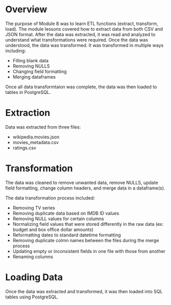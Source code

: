 # Overview
The purpose of Module 8 was to learn ETL functions (extract, transform, load). The module lessons covered how to extract data from both CSV and JSON format. After the data was extracted, it was read and analyzed to understand what transformations were required. Once the data was understood, the data was transformed. It was transformed in multiple ways including:

- Filling blank data
- Removing NULLS
- Changing field formatting
- Merging dataframes

Once all data transformtaion was complete, the data was then loaded to tables in PostgreSQL. 

# Extraction 
Data was extracted from three files: 
 - wikipedia.movies.json
 - movies_metadata.csv
 - ratings.csv

# Transformation
The data was cleaned to remove unwanted data, remove NULLS, update field formatting, change column headers, and merge data in a dataframe(s). 

The data transformation process included:

- Removing TV series
- Removing duplicate data based on IMDB ID values
- Removing NULL values for certain columns
- Normalizing field values that were stored differently in the raw data (ex: budget and box office dollar amounts)
- Reformatting dates to standard datetime formatting
- Removing duplicate colmn names between the files during the merge process
- Updating empty or inconsistent fields in one file with those from another
- Renaming columns

# Loading Data
Once the data was extracted and transformed, it was then loaded into SQL tables using PostgreSQL. 
